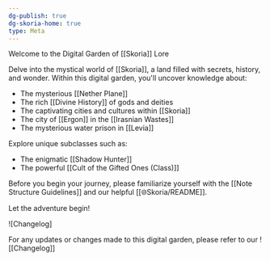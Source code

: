 ```yaml
---
dg-publish: true
dg-skoria-home: true
type: Meta
---
```



Welcome to the Digital Garden of [[Skoria]] Lore

Delve into the mystical world of [[Skoria]], a land filled with secrets, history, and wonder. Within this digital garden, you'll uncover knowledge about:

- The mysterious [[Nether Plane]]
- The rich [[Divine History]] of gods and deities
- The captivating cities and cultures within [[Skoria]]
- The city of [[Ergon]] in the [[Irasnian Wastes]] 
- The mysterious water prison in [[Levia]]


Explore unique subclasses such as:
- The enigmatic [[Shadow Hunter]]
- The powerful [[Cult of the Gifted Ones (Class)]]

Before you begin your journey, please familiarize yourself with the [[Note Structure Guidelines]] and our helpful [[🌐Skoria/README]].

Let the adventure begin!

![Changelog]

For any updates or changes made to this digital garden, please refer to our ![[Changelog]]